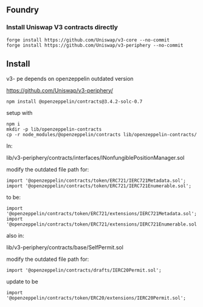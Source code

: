 ## Foundry

### Install Uniswap V3 contracts directly

```shell
forge install https://github.com/Uniswap/v3-core --no-commit
forge install https://github.com/Uniswap/v3-periphery --no-commit
```


## Install

v3- pe depends on openzeppelin outdated version

https://github.com/Uniswap/v3-periphery/

```shell
npm install @openzeppelin/contracts@3.4.2-solc-0.7
```

setup with

```shell
npm i
mkdir -p lib/openzeppelin-contracts
cp -r node_modules/@openzeppelin/contracts lib/openzeppelin-contracts/
```


In:

lib/v3-periphery/contracts/interfaces/INonfungiblePositionManager.sol

modify the outdated file path for:

```solidity
import '@openzeppelin/contracts/token/ERC721/IERC721Metadata.sol';
import '@openzeppelin/contracts/token/ERC721/IERC721Enumerable.sol';
```

to be:

```solidity
import '@openzeppelin/contracts/token/ERC721/extensions/IERC721Metadata.sol';
import '@openzeppelin/contracts/token/ERC721/extensions/IERC721Enumerable.sol';
```

also in:

lib/v3-periphery/contracts/base/SelfPermit.sol

modify the outdated file path for:

```solidity
import '@openzeppelin/contracts/drafts/IERC20Permit.sol';
```

update to be

```solidity
import '@openzeppelin/contracts/token/ERC20/extensions/IERC20Permit.sol';
``` 
